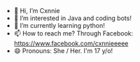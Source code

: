 - 👋 Hi, I’m Cxnnie
- 👀 I’m interested in Java and coding bots!
- 🌱 I’m currently learning python!
- 📫 How to reach me? Through Facebook: https://www.facebook.com/cxnnieeeee
- 😄 Pronouns: She / Her. I'm 17 y/o!
